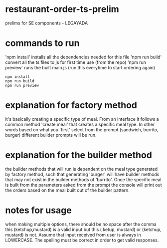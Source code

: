 # restaurant-order-ts-prelim

prelims for SE components - LEGAYADA

# commands to run

'npm install' installs all the dependencies needed for this file
'npm run build' convert all the ts files to js for first time use (from the repo)
'npm run preview' runs the built main.js (run this everytime to start ordering again)

```
npm install
npm run build
npm run preview

```

# explanation for factory method

it's basically creating a specific type of meal. From an interface it follows a common method 'create meal' that creates a specific meal type. In other words based on what you 'first' select from the prompt (sandwich, burrito, burger) different builder prompts will be run.

# explanation for the builder method

the builder methods that will run is dependent on the meal type generated by factory method, such that generating 'burger' will have builder methods that may not exist in the builder methods of 'burrito'. Once the specific meal is built from the parameters asked from the prompt the console will print out the orders based on the meal built out of the builder pattern.

# notes for usage

when making multiple options, there should be no space after the comma
this (ketchup,mustard) is a valid input but this ( ketup, mustard) or (ketchup, mustard) is not. Assume that input received from user is always in LOWERCASE. The spelling must be correct in order to get valid responses.
